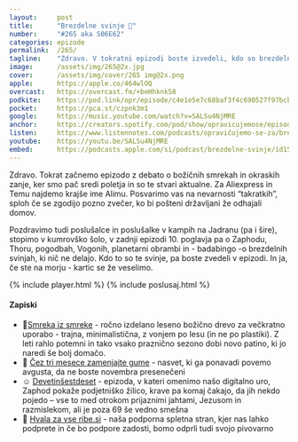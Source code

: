 ```yaml
---
layout: 	post
title:  	"Brezdelne svinje 🐗"
number: 	"#265 aka S06E62"
categories:	epizode
permalink:	/265/
tagline: 	"Zdravo. V tokratni epizodi boste izvedeli, kdo so brezdelne svinje, ki krasijo tokratni naslov! In kaj je Alimu."
image:		/assets/img/265@2x.jpg
cover:		/assets/img/cover/265 img@2x.png
apple:		https://apple.co/464wlOQ
overcast:	https://overcast.fm/+beHhknk58
podkite:	https://pod.link/opr/episode/c4e1e5e7c68baf3f4c690527f97bcb87
pocket:		https://pca.st/czpnk3m1
google:		https://music.youtube.com/watch?v=SALSu4NjMRE
anchor:		https://creators.spotify.com/pod/show/opravicujemose/episodes/Brezdelne-svinje-e34ivja
listen:		https://www.listennotes.com/podcasts/opravičujemo-se-za/brezdelne-svinje-Llo4XrPVEpn/embed/
youtube:	https://youtu.be/SALSu4NjMRE
embed:		https://podcasts.apple.com/si/podcast/brezdelne-svinje/id1514750013?i=1000714113431
---
```


Zdravo. Tokrat začnemo epizodo z debato o božičnih smrekah in okraskih zanje, ker smo pač sredi poletja in so te stvari aktualne. Za Aliexpress in Temu najdemo krajše ime Alimu. Posvarimo vas na nevarnosti “takratkih”, sploh če se zgodijo pozno zvečer, ko bi pošteni državljani že odhajali domov. 

Pozdravimo tudi poslušalce in poslušalke v kampih na Jadranu (pa i šire), stopimo v kumrovško šolo, v zadnji epizodi 10. poglavja pa o Zaphodu, Thoru, pogodbah, Vogonih, planetarni obrambi in - badabingo -o brezdelnih svinjah, ki nič ne delajo. Kdo to so te svinje, pa boste zvedeli v epizodi. In ja, če ste na morju - kartic se že veselimo. 

{% include player.html %}
{% include poslusaj.html %}

<!--break-->

#### Zapiski

- 🎄[Smreka iz smreke](https://www.goodbed.si/izdelek/smreka-iz-smreke/) - ročno izdelano leseno božično drevo za večkratno uporabo - trajna, minimalistična, z vonjem po lesu (in ne po plastiki). Z leti rahlo potemni in tako vsako praznično sezono dobi novo patino, ki jo naredi še bolj domačo. 
- 🛞 [Čez tri mesece zamenjajte gume](https://opravicujemo.se/220/) - nasvet, ki ga ponavadi povemo avgusta, da ne boste novembra presenečeni 
- ☺️ [Devetinšestdeset](https://opravicujemo.se/261/) - epizoda, v kateri omenimo našo digitalno uro, Zaphod pokaže podjetniško žilico, krave pa komaj čakajo, da jih nekdo pojedo – vse to med otrokom prijaznimi jahtami, Jezusom in razmislekom, ali je poza 69 še vedno smešna 
- 🐬 [Hvala za vse ribe.si](https://hvalazavseribe.si/) - naša podporna spletna stran, kjer nas lahko podprete in če bo podpore zadosti, bomo odprli tudi svojo pivovarno 